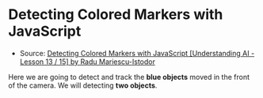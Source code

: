 # Detecting Colored Markers with JavaScript

* Source: [Detecting Colored Markers with JavaScript [Understanding AI - Lesson 13 / 15] by Radu Mariescu-Istodor](<https://youtu.be/jy-Mxbt0zww?si=JA5hDMsxY3t5RnLZ>)

Here we are going to detect and track the **blue objects** moved in the front of the camera. We will detecting **two objects**.
